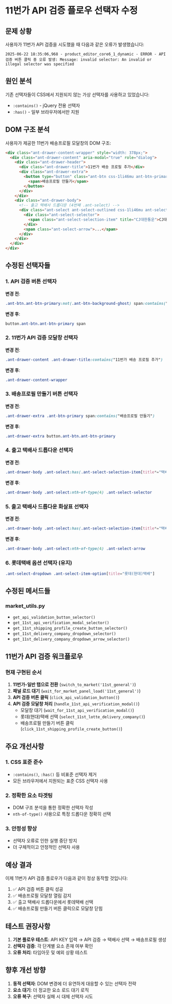 # 11번가 API 검증 플로우 선택자 수정

## 문제 상황
사용자가 11번가 API 검증을 시도했을 때 다음과 같은 오류가 발생했습니다:
```
2025-06-22 18:35:06,968 - product_editor_core6_1_dynamic - ERROR - API 검증 버튼 클릭 중 오류 발생: Message: invalid selector: An invalid or illegal selector was specified
```

## 원인 분석
기존 선택자들이 CSS에서 지원되지 않는 가상 선택자를 사용하고 있었습니다:
- `:contains()` - jQuery 전용 선택자
- `:has()` - 일부 브라우저에서만 지원

## DOM 구조 분석
사용자가 제공한 11번가 배송프로필 모달창의 DOM 구조:
```html
<div class="ant-drawer-content-wrapper" style="width: 378px;">
  <div class="ant-drawer-content" aria-modal="true" role="dialog">
    <div class="ant-drawer-header">
      <div class="ant-drawer-title">11번가 배송 프로필 추가</div>
      <div class="ant-drawer-extra">
        <button type="button" class="ant-btn css-1li46mu ant-btn-primary">
          <span>배송프로필 만들기</span>
        </button>
      </div>
    </div>
    <div class="ant-drawer-body">
      <!-- 출고 택배사 드롭다운 (4번째 .ant-select) -->
      <div class="ant-select ant-select-outlined css-1li46mu ant-select-single ant-select-show-arrow">
        <div class="ant-select-selector">
          <span class="ant-select-selection-item" title="CJ대한통운">CJ대한통운</span>
        </div>
        <span class="ant-select-arrow">...</span>
      </div>
    </div>
  </div>
</div>
```

## 수정된 선택자들

### 1. API 검증 버튼 선택자
**변경 전**:
```css
.ant-btn.ant-btn-primary:not(.ant-btn-background-ghost) span:contains("API 검증")
```

**변경 후**:
```css
button.ant-btn.ant-btn-primary span
```

### 2. 11번가 API 검증 모달창 선택자
**변경 전**:
```css
.ant-drawer-content .ant-drawer-title:contains("11번가 배송 프로필 추가")
```

**변경 후**:
```css
.ant-drawer-content-wrapper
```

### 3. 배송프로필 만들기 버튼 선택자
**변경 전**:
```css
.ant-drawer-extra .ant-btn-primary span:contains("배송프로필 만들기")
```

**변경 후**:
```css
.ant-drawer-extra button.ant-btn.ant-btn-primary
```

### 4. 출고 택배사 드롭다운 선택자
**변경 전**:
```css
.ant-drawer-body .ant-select:has(.ant-select-selection-item[title*="택배"])
```

**변경 후**:
```css
.ant-drawer-body .ant-select:nth-of-type(4) .ant-select-selector
```

### 5. 출고 택배사 드롭다운 화살표 선택자
**변경 전**:
```css
.ant-drawer-body .ant-select:has(.ant-select-selection-item[title*="택배"]) .ant-select-arrow
```

**변경 후**:
```css
.ant-drawer-body .ant-select:nth-of-type(4) .ant-select-arrow
```

### 6. 롯데택배 옵션 선택자 (유지)
```css
.ant-select-dropdown .ant-select-item-option[title="롯데(현대)택배"]
```

## 수정된 메서드들

### market_utils.py
- `get_api_validation_button_selector()`
- `get_11st_api_verification_modal_selector()`
- `get_11st_shipping_profile_create_button_selector()`
- `get_11st_delivery_company_dropdown_selector()`
- `get_11st_delivery_company_dropdown_arrow_selector()`

## 11번가 API 검증 워크플로우

### 현재 구현된 순서
1. **11번가-일반 탭으로 전환** (`switch_to_market('11st_general')`)
2. **패널 로드 대기** (`wait_for_market_panel_load('11st_general')`)
3. **API 검증 버튼 클릭** (`click_api_validation_button()`)
4. **API 검증 모달창 처리** (`handle_11st_api_verification_modal()`)
   - 모달창 대기 (`wait_for_11st_api_verification_modal()`)
   - 롯데(현대)택배 선택 (`select_11st_lotte_delivery_company()`)
   - 배송프로필 만들기 버튼 클릭 (`click_11st_shipping_profile_create_button()`)

## 주요 개선사항

### 1. CSS 표준 준수
- `:contains()`, `:has()` 등 비표준 선택자 제거
- 모든 브라우저에서 지원되는 표준 CSS 선택자 사용

### 2. 정확한 요소 타겟팅
- DOM 구조 분석을 통한 정확한 선택자 작성
- `nth-of-type()` 사용으로 특정 드롭다운 정확히 선택

### 3. 안정성 향상
- 선택자 오류로 인한 실행 중단 방지
- 더 구체적이고 안정적인 선택자 사용

## 예상 결과
이제 11번가 API 검증 플로우가 다음과 같이 정상 동작할 것입니다:
1. ✅ API 검증 버튼 클릭 성공
2. ✅ 배송프로필 모달창 열림 감지
3. ✅ 출고 택배사 드롭다운에서 롯데택배 선택
4. ✅ 배송프로필 만들기 버튼 클릭으로 모달창 닫힘

## 테스트 권장사항
1. **기본 플로우 테스트**: API KEY 입력 → API 검증 → 택배사 선택 → 배송프로필 생성
2. **선택자 검증**: 각 단계별 요소 존재 여부 확인
3. **오류 처리**: 타임아웃 및 예외 상황 테스트

## 향후 개선 방향
1. **동적 선택자**: DOM 변경에 더 유연하게 대응할 수 있는 선택자 전략
2. **요소 대기**: 더 정교한 요소 로드 대기 로직
3. **오류 복구**: 선택자 실패 시 대체 선택자 시도